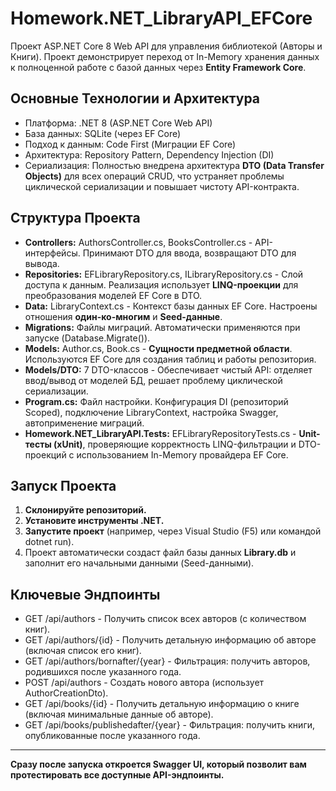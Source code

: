 # Homework.NET_LibraryAPI_EFCore

Проект ASP.NET Core 8 Web API для управления библиотекой (Авторы и Книги). Проект демонстрирует переход от In-Memory хранения данных к полноценной работе с базой данных через **Entity Framework Core**.

## Основные Технологии и Архитектура

* Платформа: .NET 8 (ASP.NET Core Web API)
* База данных: SQLite (через EF Core)
* Подход к данным: Code First (Миграции EF Core)
* Архитектура: Repository Pattern, Dependency Injection (DI)
* Сериализация: Полностью внедрена архитектура **DTO (Data Transfer Objects)** для всех операций CRUD, что устраняет проблемы циклической сериализации и повышает чистоту API-контракта.

## Структура Проекта

- **Controllers:** AuthorsController.cs, BooksController.cs - API-интерфейсы. Принимают DTO для ввода, возвращают DTO для вывода.
- **Repositories:** EFLibraryRepository.cs, ILibraryRepository.cs - Слой доступа к данным. Реализация использует **LINQ-проекции** для преобразования моделей EF Core в DTO.
- **Data:** LibraryContext.cs - Контекст базы данных EF Core. Настроены отношения **один-ко-многим** и **Seed-данные**.
- **Migrations:** Файлы миграций. Автоматически применяются при запуске (Database.Migrate()).
- **Models:** Author.cs, Book.cs - **Сущности предметной области**. Используются EF Core для создания таблиц и работы репозитория.
- **Models/DTO:** 7 DTO-классов - Обеспечивает чистый API: отделяет ввод/вывод от моделей БД, решает проблему циклической сериализации.
- **Program.cs:** Файл настройки. Конфигурация DI (репозиторий Scoped), подключение LibraryContext, настройка Swagger, автоприменение миграций.
- **Homework.NET_LibraryAPI.Tests:** EFLibraryRepositoryTests.cs - **Unit-тесты (xUnit)**, проверяющие корректность LINQ-фильтрации и DTO-проекций с использованием In-Memory провайдера EF Core.

## Запуск Проекта

1. **Склонируйте репозиторий.**
2. **Установите инструменты .NET.**
3. **Запустите проект** (например, через Visual Studio (F5) или командой dotnet run).
4. Проект автоматически создаст файл базы данных **Library.db** и заполнит его начальными данными (Seed-данными).

## Ключевые Эндпоинты

- GET /api/authors - Получить список всех авторов (с количеством книг).
- GET /api/authors/{id} - Получить детальную информацию об авторе (включая список его книг).
- GET /api/authors/bornafter/{year} - Фильтрация: получить авторов, родившихся после указанного года.
- POST /api/authors - Создать нового автора (использует AuthorCreationDto).
- GET /api/books/{id} - Получить детальную информацию о книге (включая минимальные данные об авторе).
- GET /api/books/publishedafter/{year} - Фильтрация: получить книги, опубликованные после указанного года.

---
**Сразу после запуска откроется Swagger UI, который позволит вам протестировать все доступные API-эндпоинты.**
